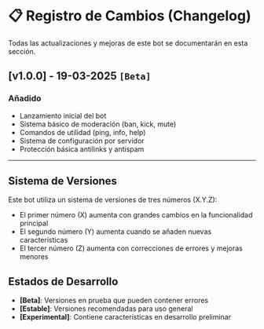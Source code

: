 # 📋 Registro de Cambios (Changelog)

Todas las actualizaciones y mejoras de este bot se documentarán en esta sección.

## **[v1.0.0]** - 19-03-2025 `[Beta]`

### Añadido
- Lanzamiento inicial del bot
- Sistema básico de moderación (ban, kick, mute)
- Comandos de utilidad (ping, info, help)
- Sistema de configuración por servidor
- Protección básica antilinks y antispam

---

## Sistema de Versiones

Este bot utiliza un sistema de versiones de tres números (X.Y.Z):

- El primer número (X) aumenta con grandes cambios en la funcionalidad principal
- El segundo número (Y) aumenta cuando se añaden nuevas características
- El tercer número (Z) aumenta con correcciones de errores y mejoras menores

## Estados de Desarrollo

- **[Beta]**: Versiones en prueba que pueden contener errores
- **[Estable]**: Versiones recomendadas para uso general
- **[Experimental]**: Contiene características en desarrollo preliminar